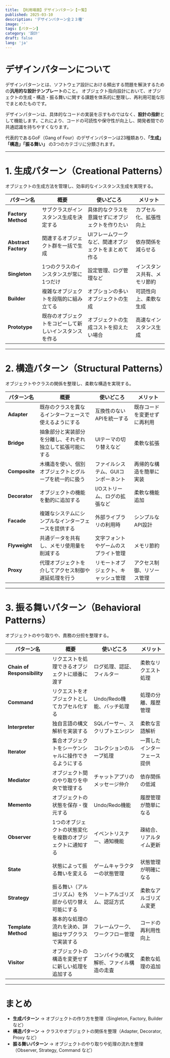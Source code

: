 ```yaml
---
title: 【利用場面】デザインパターン【一覧】
published: 2025-03-10
description: 'デザインパターン全２３種'
image: ''
tags: [パターン]
category: '設計'
draft: false 
lang: 'ja'
---
```

# デザインパターンについて
デザインパターンとは、ソフトウェア設計における頻出する問題を解決するための**汎用的な設計テンプレート**のこと。
オブジェクト指向設計において、オブジェクトの生成・構造・振る舞いに関する課題を体系的に整理し、再利用可能な形でまとめたものです。

デザインパターンは、具体的なコードの実装を示すものではなく、**設計の指針**として機能します。これにより、コードの可読性や保守性が向上し、開発者間での共通認識を持ちやすくなります。

代表的であるGoF（Gang of Four）のデザインパターンは23種類あり、**「生成」「構造」「振る舞い」** の3つのカテゴリに分類されます。

---

# **1. 生成パターン（Creational Patterns）**  
オブジェクトの生成方法を管理し、効率的なインスタンス生成を実現する。

| パターン名           | 概要                                                   | 使いどころ                                           | メリット                     |
| -------------------- | ------------------------------------------------------ | ---------------------------------------------------- | ---------------------------- |
| **Factory Method**   | サブクラスがインスタンス生成を決定する                 | 具体的なクラスを意識せずにオブジェクトを作りたい     | カプセル化、拡張性向上       |
| **Abstract Factory** | 関連するオブジェクト群を一括で生成                     | UIフレームワークなど、関連オブジェクトをまとめて作る | 依存関係を減らせる           |
| **Singleton**        | 1つのクラスのインスタンスが常に1つだけ                 | 設定管理、ログ管理など                               | インスタンス共有、メモリ節約 |
| **Builder**          | 複雑なオブジェクトを段階的に組み立てる                 | オプションの多いオブジェクトの生成                   | 可読性向上、柔軟な生成       |
| **Prototype**        | 既存のオブジェクトをコピーして新しいインスタンスを作る | オブジェクトの生成コストを抑えたい場合               | 高速なインスタンス生成       |

---

# **2. 構造パターン（Structural Patterns）**  
オブジェクトやクラスの関係を整理し、柔軟な構造を実現する。

| パターン名    | 概要                                                       | 使いどころ                           | メリット                     |
| ------------- | ---------------------------------------------------------- | ------------------------------------ | ---------------------------- |
| **Adapter**   | 既存のクラスを異なるインターフェースで使えるようにする     | 互換性のないAPIを統一する            | 既存コードを変更せずに再利用 |
| **Bridge**    | 抽象部分と実装部分を分離し、それぞれ独立して拡張可能にする | UIテーマの切り替えなど               | 柔軟な拡張                   |
| **Composite** | 木構造を使い、個別オブジェクトとグループを統一的に扱う     | ファイルシステム、GUIコンポーネント  | 再帰的な構造を簡単に実装     |
| **Decorator** | オブジェクトの機能を動的に追加する                         | I/Oストリーム、ログの拡張など        | 柔軟な機能追加               |
| **Facade**    | 複雑なシステムにシンプルなインターフェースを提供する       | 外部ライブラリの利用時               | シンプルなAPI設計            |
| **Flyweight** | 共通データを共有し、メモリ使用量を削減する                 | 文字フォントやゲームのスプライト管理 | メモリ節約                   |
| **Proxy**     | 代理オブジェクトを介してアクセス制御や遅延処理を行う       | リモートオブジェクト、キャッシュ管理 | アクセス制御、リソース管理   |

---

# **3. 振る舞いパターン（Behavioral Patterns）**  
オブジェクトのやり取りや、責務の分担を整理する。

| パターン名                  | 概要                                                      | 使いどころ                               | メリット                     |
| --------------------------- | --------------------------------------------------------- | ---------------------------------------- | ---------------------------- |
| **Chain of Responsibility** | リクエストを処理できるオブジェクトに順番に渡す            | ログ処理、認証、フィルター               | 柔軟なリクエスト処理         |
| **Command**                 | リクエストをオブジェクトとしてカプセル化する              | Undo/Redo機能、バッチ処理                | 処理の分離、履歴管理         |
| **Interpreter**             | 独自言語の構文解析を実装する                              | SQLパーサー、スクリプトエンジン          | 柔軟な言語解析               |
| **Iterator**                | 集合オブジェクトをシーケンシャルに操作できるようにする    | コレクションのループ処理                 | 一貫したインターフェース提供 |
| **Mediator**                | オブジェクト間のやり取りを中央で管理する                  | チャットアプリのメッセージ仲介           | 依存関係の低減               |
| **Memento**                 | オブジェクトの状態を保存・復元する                        | Undo/Redo機能                            | 履歴管理が簡単になる         |
| **Observer**                | 1つのオブジェクトの状態変化を複数のオブジェクトに通知する | イベントリスナー、通知機能               | 疎結合、リアルタイム更新     |
| **State**                   | 状態によって振る舞いを変える                              | ゲームキャラクターの状態管理             | 状態管理が明確になる         |
| **Strategy**                | 振る舞い（アルゴリズム）を外部から切り替え可能にする      | ソートアルゴリズム、認証方式             | 柔軟なアルゴリズム変更       |
| **Template Method**         | 基本的な処理の流れを決め、詳細はサブクラスで実装する      | フレームワーク、ワークフロー管理         | コードの再利用性向上         |
| **Visitor**                 | オブジェクトの構造を変更せずに新しい処理を追加する        | コンパイラの構文解析、ファイル構造の走査 | 柔軟な処理の追加             |

---

# **まとめ**
- **生成パターン** → オブジェクトの作り方を整理（Singleton, Factory, Builder など）  
- **構造パターン** → クラスやオブジェクトの関係を整理（Adapter, Decorator, Proxy など）  
- **振る舞いパターン** → オブジェクトのやり取りや処理の流れを整理（Observer, Strategy, Command など）
